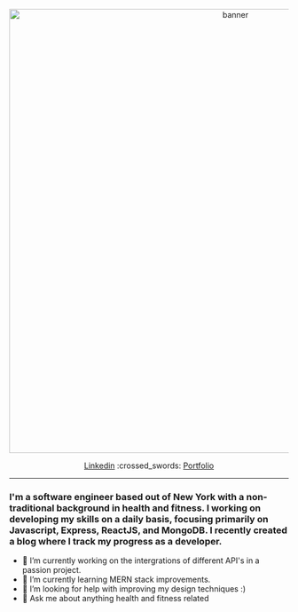 <!-- ![banner](https://i.ibb.co/9ZCtXC8/IMG-6376.jpg) -->
<p align="center">
  <img width="800" src="https://i.ibb.co/9ZCtXC8/IMG-6376.jpg" alt="banner">
</p>
<p align="center">
  <a href="https://www.linkedin.com/in/vinny-vilasboa/" target="_blank">Linkedin</a> :crossed_swords: <a href="https://vilasboa.dev" target="_blank">Portfolio</a>
</p>

---
### I'm a software engineer based out of New York with a non-traditional background in health and fitness. I working on developing my skills on a daily basis, focusing primarily on Javascript, Express, ReactJS, and MongoDB. I recently created a blog where I track my progress as a developer.

- 🔭 I’m currently working on the intergrations of different API's in a passion project.
- 🌱 I’m currently learning MERN stack improvements.
- 🤔 I’m looking for help with improving my design techniques :) 
- 💬 Ask me about anything health and fitness related


